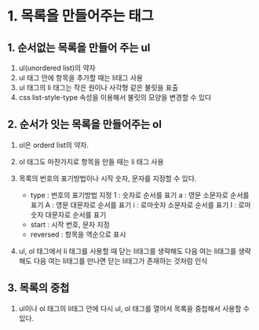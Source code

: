 # 1. 목록을 만들어주는 태그

## 1. 순서없는 목록을 만들어 주는 ul

1. ul(unordered list)의 약자
2. ul 태그 안에 항목을 추가할 때는 li태그 사용
3. ul 태그의 li 태그는 작은 원이나 사각형 같은 불릿을 표출
4. css list-style-type 속성을 이용해서 불릿의 모양을 변경할 수 있다

## 2. 순서가 잇는 목록을 만들어주는 ol

1. ol은 orderd list의 약자.
2. ol 태그도 마찬가지로 항목을 만들 때는 li 태그 사용
3. 목록의 번호의 표기방법이나 시작 숫자, 문자를 지정할 수 있다.

   - type : 번호의 표기방법 지정
        1 : 숫자로 순서를 표기
        a : 영문 소문자로 순서를 표기
        A : 영문 대문자로 순서를 표기
        i : 로마숫자 소문자로 순서를 표기
        I : 로마숫자 대문자로 순서를 표기
   - start : 시작 번호, 문자 지정
   - reversed : 항목을 역순으로 표시
4. ul, ol 태그에서 li 태그를 사용할 때 닫는 li태그를 생략해도 다음 여는 li태그를 생략해도 다음 여는 li태그를 만나면 닫는 li태그가 존재하는 것처럼 인식

## 3. 목록의 중첩
1. ul이나 ol 태그의 li태그 안에 다시 ul, ol 태그를 열어서 목록을 중첩해서 사용할 수 있다.